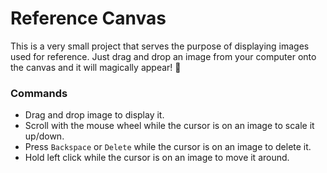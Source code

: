 # Reference Canvas

This is a very small project that serves the purpose of displaying images used for reference.
Just drag and drop an image from your computer onto the canvas and it will magically appear! 🧙

### Commands

- Drag and drop image to display it.
- Scroll with the mouse wheel while the cursor is on an image to scale it up/down.
- Press `Backspace` or `Delete` while the cursor is on an image to delete it.
- Hold left click while the cursor is on an image to move it around.

